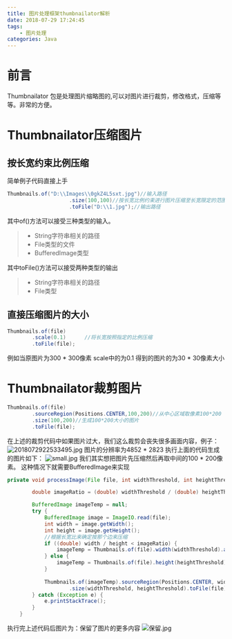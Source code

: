 ```yaml
---
title: 图片处理框架thumbnailator解析
date: 2018-07-29 17:24:45
tags:
	- 图片处理
categories: Java
---
```


# 前言
Thumbnailator 包是处理图片缩略图的,可以对图片进行裁剪，修改格式，压缩等等。非常的方便。
# Thumbnailator压缩图片
## 按长宽约束比例压缩
简单例子代码直接上手
```java
Thumbnails.of("D:\\Images\\0gkZ4L5sxt.jpg")//输入路径
                    .size(100,100)//按长宽比例约束进行图片压缩至长宽限定的范围内
                    .toFile("D:\\1.jpg");//输出路径
```
其中of()方法可以接受三种类型的输入。
>* String字符串相关的路径
>* File类型的文件
>* BufferedImage类型

其中toFile()方法可以接受两种类型的输出
>* String字符串相关的路径
>* File类型


## 直接压缩图片的大小

```java
Thumbnails.of(file)
		.scale(0.1)      //将长宽按照指定的比例压缩
		.toFile(file);
```
例如当原图片为300 * 300像素
scale中的为0.1
得到的图片的为30 * 30像素大小


# Thumbnailator裁剪图片

```java
Thumbnails.of(file)
		.sourceRegion(Positions.CENTER,100,200)//从中心区域取像素100*200
		.size(100,200)//生成100*200大小的图片
		.toFile(file);
```
在上述的裁剪代码中如果图片过大，我们这么裁剪会丧失很多画面内容，例子：
![2018072922533495.jpg][1]
图片的分辨率为4852 * 2823
执行上面的代码生成的图片如下：
![small.jpg][2]
我们其实想把图片先压缩然后再取中间的100 * 200像素。
这种情况下就需要BufferedImage来实现
```java
private void processImage(File file, int widthThreshold, int heightThreshold) {

        double imageRatio = (double) widthThreshold / (double) heightThreshold;

        BufferedImage imageTemp = null;
        try {
            BufferedImage image = ImageIO.read(file);
            int width = image.getWidth();
            int height = image.getHeight();
            //根据长宽比来确定按那个边来压缩
            if ((double) width / height < imageRatio) {
                imageTemp = Thumbnails.of(file).width(widthThreshold).asBufferedImage();
            } else {
                imageTemp = Thumbnails.of(file).height(heightThreshold).asBufferedImage();
            }
            
            Thumbnails.of(imageTemp).sourceRegion(Positions.CENTER, widthThreshold, heightThreshold)
                    .size(widthThreshold, heightThreshold).toFile(file);
        } catch (Exception e) {
            e.printStackTrace();
        }
    }
```
执行完上述代码后图片为：保留了图片的更多内容
![保留.jpg][3]


  [1]: https://upyun.zhanghanlun.com/blog/2020/03/3825459400.jpg
  [2]: https://upyun.zhanghanlun.com/blog/2020/03/2621632345.jpg
  [3]: https://upyun.zhanghanlun.com/blog/2020/03/1960687445.jpg